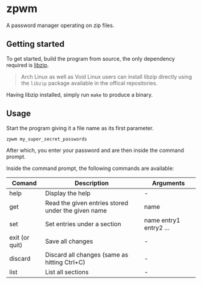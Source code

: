 # zpwm
A password manager operating on zip files.

## Getting started
To get started, build the program from source, the only dependency required is [libzip](https://libzip.org/).

> Arch Linux as well as Void Linux users can install libzip directly using the `libzip` package available in the offical repositories.

Having libzip installed, simply run `make` to produce a binary.

## Usage
Start the program giving it a file name as its first parameter.

`zpwm my_super_secret_passwords`

After which, you enter your password and are then inside the command prompt.

Inside the command prompt, the following commands are available:

| Comand |Description | Arguments |
| - | - | - |
| help | Display the help | - |
| get | Read the given entries stored under the given name | name |
| set | Set entries under a section | name entry1 entry2 ... |
| exit (or quit) | Save all changes | - |
| discard | Discard all changes (same as hitting Ctrl+C) | - |
| list | List all sections | - |
